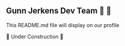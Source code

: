 ## Gunn Jerkens Dev Team 🔫 🥒

This README.md file will display on our profile 

🚧 Under Construction 🚧
